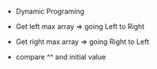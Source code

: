 - Dynamic Programing

- Get left max array => going Left to Right
- Get right max array => going Right to Left

- compare ^^ and initial value

